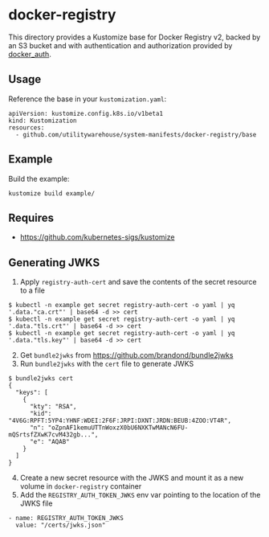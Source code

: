 # docker-registry

This directory provides a Kustomize base for Docker Registry v2, backed by an
S3 bucket and with authentication and authorization provided by
[docker_auth](https://github.com/cesanta/docker_auth).

## Usage

Reference the base in your `kustomization.yaml`:

```
apiVersion: kustomize.config.k8s.io/v1beta1
kind: Kustomization
resources:
  - github.com/utilitywarehouse/system-manifests/docker-registry/base
```

## Example

Build the example:

```
kustomize build example/
```

## Requires

- https://github.com/kubernetes-sigs/kustomize

## Generating JWKS

1. Apply `registry-auth-cert` and save the contents of the secret resource to a file

```
$ kubectl -n example get secret registry-auth-cert -o yaml | yq '.data."ca.crt"' | base64 -d >> cert
$ kubectl -n example get secret registry-auth-cert -o yaml | yq '.data."tls.crt"' | base64 -d >> cert
$ kubectl -n example get secret registry-auth-cert -o yaml | yq '.data."tls.key"' | base64 -d >> cert
```

2. Get `bundle2jwks` from https://github.com/brandond/bundle2jwks
3. Run `bundle2jwks` with the `cert` file to generate JWKS

```
$ bundle2jwks cert
{
  "keys": [
    {
      "kty": "RSA",
      "kid": "4V6G:RPFT:5YP4:YHNF:WDEI:2F6F:JRPI:DXNT:JRDN:BEUB:4ZOO:VT4R",
      "n": "oZpnAF1kemuUTTnWoxzX0bU6NXKTwMANcN6FU-mQSrtsfZXwK7cvM432gb...",
      "e": "AQAB"
    }
  ]
}
```

4. Create a new secret resource with the JWKS and mount it as a new volume in `docker-registry` container
5. Add the `REGISTRY_AUTH_TOKEN_JWKS` env var pointing to the location of the JWKS file

```
- name: REGISTRY_AUTH_TOKEN_JWKS
  value: "/certs/jwks.json"
```
